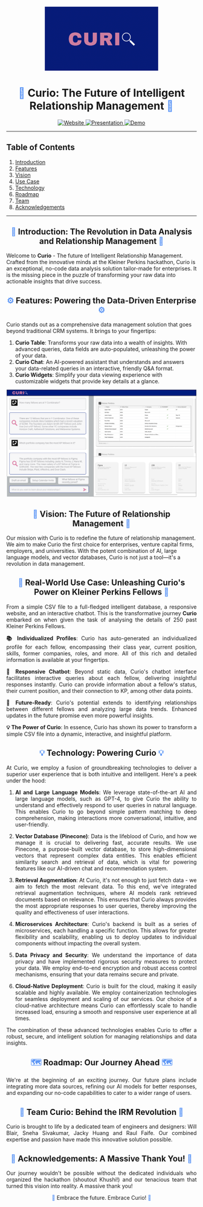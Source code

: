 <p align="center">
  <img src="https://github.com/Curio-IRM/.github/blob/main/profile/curio.png" alt="Curio Logo" width="300">
</p>

<h1 align="center">
  <span style="color: #5E97F6;">🚀</span> 
  Curio: The Future of Intelligent Relationship Management
  <span style="color: #5E97F6;">🚀</span>
</h1>

<p align="center">
  <a href="https://kp-fellows-documents.vercel.app/">
    <img src="https://img.shields.io/badge/-Website-blue?style=for-the-badge&logo=curio&logoColor=white" alt="Website">
  </a>
  <a href="https://www.loom.com/share/7b8b3d11cb074de28de8418348f4c0ac">
    <img src="https://img.shields.io/badge/-Presentation-orange?style=for-the-badge&logo=curio&logoColor=white" alt="Presentation">
  </a>
  <a href="https://www.loom.com/share/143ed397944945c38f69a1a741475d41?sid=a27b6242-2793-45e4-9b8a-a6422e8bbc8a">
    <img src="https://img.shields.io/badge/-Demo-green?style=for-the-badge&logo=curio&logoColor=white" alt="Demo">
  </a>
</p>

---

## Table of Contents
1. [Introduction](#introduction)
2. [Features](#features)
3. [Vision](#vision)
4. [Use Case](#use-case)
5. [Technology](#technology)
6. [Roadmap](#roadmap)
7. [Team](#team)
8. [Acknowledgements](#acknowledgements)

---

<a name="introduction"></a>
<h2 align="center">
  <span style="color: #5E97F6;">🌟</span> 
  Introduction: The Revolution in Data Analysis and Relationship Management
  <span style="color: #5E97F6;">🌟</span>
</h2>

Welcome to **Curio** - The future of Intelligent Relationship Management. Crafted from the innovative minds at the Kleiner Perkins hackathon, Curio is an exceptional, no-code data analysis solution tailor-made for enterprises. It is the missing piece in the puzzle of transforming your raw data into actionable insights that drive success.

<a name="features"></a>
<h2 align="center">
  <span style="color: #5E97F6;">⚙️</span>
  Features: Powering the Data-Driven Enterprise
  <span style="color: #5E97F6;">⚙️</span>
</h2>

Curio stands out as a comprehensive data management solution that goes beyond traditional CRM systems. It brings to your fingertips:

1. **Curio Table**: Transforms your raw data into a wealth of insights. With advanced queries, data fields are auto-populated, unleashing the power of your data.
2. **Curio Chat**: An AI-powered assistant that understands and answers your data-related queries in an interactive, friendly Q&A format.
3. **Curio Widgets**: Simplify your data viewing experience with customizable widgets that provide key details at a glance.

<p align="center">
  <img src="https://github.com/Curio-IRM/.github/blob/main/profile/mockup.png" alt="Curio Vision" width="600">
</p>

<a name="vision"></a>
<h2 align="center">
  <span style="color: #5E97F6;">🔮</span>
  Vision: The Future of Relationship Management
  <span style="color: #5E97F6;">🔮</span>
</h2>

Our mission with Curio is to redefine the future of relationship management. We aim to make Curio the first choice for enterprises, venture capital firms, employers, and universities. With the potent combination of AI, large language models, and vector databases, Curio is not just a tool—it's a revolution in data management.

<a name="use-case"></a>
<h2 align="center">
  <span style="color: #5E97F6;">🎯</span>
  Real-World Use Case: Unleashing Curio's Power on Kleiner Perkins Fellows
  <span style="color: #5E97F6;">🎯</span>
</h2>

<div align="justify">

From a simple CSV file to a full-fledged intelligent database, a responsive website, and an interactive chatbot. This is the transformative journey **Curio** embarked on when given the task of analysing the details of 250 past Kleiner Perkins Fellows. 

**📚 Individualized Profiles**: Curio has auto-generated an individualized profile for each fellow, encompassing their class year, current position, skills, former companies, roles, and more. All of this rich and detailed information is available at your fingertips.

**💬 Responsive Chatbot**: Beyond static data, Curio's chatbot interface facilitates interactive queries about each fellow, delivering insightful responses instantly. Curio can provide information about a fellow's status, their current position, and their connection to KP, among other data points.

**🌠 Future-Ready**: Curio's potential extends to identifying relationships between different fellows and analyzing large data trends. Enhanced updates in the future promise even more powerful insights.

**💡 The Power of Curio**: In essence, Curio has shown its power to transform a simple CSV file into a dynamic, interactive, and insightful platform.


<a name="technology"></a>
<h2 align="center">
  <span style="color: #5E97F6;">💡</span>
  Technology: Powering Curio
  <span style="color: #5E97F6;">💡</span>
</h2>

At Curio, we employ a fusion of groundbreaking technologies to deliver a superior user experience that is both intuitive and intelligent. Here's a peek under the hood:

1. **AI and Large Language Models**: We leverage state-of-the-art AI and large language models, such as GPT-4, to give Curio the ability to understand and effectively respond to user queries in natural language. This enables Curio to go beyond simple pattern matching to deep comprehension, making interactions more conversational, intuitive, and user-friendly.

2. **Vector Database (Pinecone)**: Data is the lifeblood of Curio, and how we manage it is crucial to delivering fast, accurate results. We use Pinecone, a purpose-built vector database, to store high-dimensional vectors that represent complex data entities. This enables efficient similarity search and retrieval of data, which is vital for powering features like our AI-driven chat and recommendation system.

3. **Retrieval Augmentation**: At Curio, it's not enough to just fetch data - we aim to fetch the most relevant data. To this end, we've integrated retrieval augmentation techniques, where AI models rank retrieved documents based on relevance. This ensures that Curio always provides the most appropriate responses to user queries, thereby improving the quality and effectiveness of user interactions.

4. **Microservices Architecture**: Curio's backend is built as a series of microservices, each handling a specific function. This allows for greater flexibility and scalability, enabling us to deploy updates to individual components without impacting the overall system.

5. **Data Privacy and Security**: We understand the importance of data privacy and have implemented rigorous security measures to protect your data. We employ end-to-end encryption and robust access control mechanisms, ensuring that your data remains secure and private.

6. **Cloud-Native Deployment**: Curio is built for the cloud, making it easily scalable and highly available. We employ containerization technologies for seamless deployment and scaling of our services. Our choice of a cloud-native architecture means Curio can effortlessly scale to handle increased load, ensuring a smooth and responsive user experience at all times.

The combination of these advanced technologies enables Curio to offer a robust, secure, and intelligent solution for managing relationships and data insights.

<a name="roadmap"></a>
<h2 align="center">
  <span style="color: #5E97F6;">🗺️</span>
  Roadmap: Our Journey Ahead
  <span style="color: #5E97F6;">🗺️</span>
</h2>

We're at the beginning of an exciting journey. Our future plans include integrating more data sources, refining our AI models for better responses, and expanding our no-code capabilities to cater to a wider range of users.

<a name="team"></a>
<h2 align="center">
  <span style="color: #5E97F6;">👥</span>
  Team Curio: Behind the IRM Revolution
  <span style="color: #5E97F6;">👥</span>
</h2>

Curio is brought to life by a dedicated team of engineers and designers: Will Blair, Sneha Sivakumar, Jacky Huang and Raul Faife. Our combined expertise and passion have made this innovative solution possible.

<a name="acknowledgements"></a>
<h2 align="center">
  <span style="color: #5E97F6;">💖</span>
  Acknowledgements: A Massive Thank You!
  <span style="color: #5E97F6;">💖</span>
</h2>

Our journey wouldn't be possible without the dedicated individuals who organized the hackathon (shoutout Khushi!) and our tenacious team that turned this vision into reality. A massive thank you!

<p align="center">
  <span style="color: #5E97F6;">🎉</span>
  Embrace the future. Embrace Curio!
  <span style="color: #5E97F6;">🎉</span>
</p>
